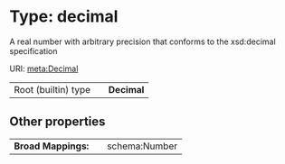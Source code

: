 
# Type: decimal


A real number with arbitrary precision that conforms to the xsd:decimal specification

URI: [meta:Decimal](https://w3id.org/linkml/Decimal)

|  |  |  |
| --- | --- | --- |
| Root (builtin) type | | **Decimal** |

## Other properties

|  |  |  |
| --- | --- | --- |
| **Broad Mappings:** | | schema:Number |
